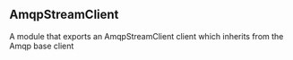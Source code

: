 <a name="module_AmqpStreamClient"></a>

## AmqpStreamClient
A module that exports an AmqpStreamClient client
which inherits from the Amqp base client

